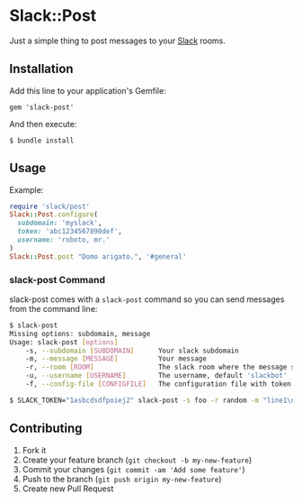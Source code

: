 # Slack::Post

Just a simple thing to post messages to your [Slack](http://slack.com) rooms.

## Installation

Add this line to your application's Gemfile:

    gem 'slack-post'

And then execute:

    $ bundle install

## Usage

Example:
```ruby
require 'slack/post'
Slack::Post.configure(
  subdomain: 'myslack',
  token: 'abc1234567890def',
  username: 'roboto, mr.'
)
Slack::Post.post "Domo arigato.", '#general'
```

### slack-post Command

slack-post comes with a `slack-post` command so you can send messages from the command line:

```sh
$ slack-post
Missing options: subdomain, message
Usage: slack-post [options]
    -s, --subdomain [SUBDOMAIN]      Your slack subdomain
    -m, --message [MESSAGE]          Your message
    -r, --room [ROOM]                The slack room where the message should go (without '#', default 'general')
    -u, --username [USERNAME]        The username, default 'slackbot'
    -f, --config-file [CONFIGFILE]   The configuration file with token or set SLACK_TOKEN environment variable

$ SLACK_TOKEN="1asbcdsdfpoiej2" slack-post -s foo -r random -m "line1\nline2"
```

## Contributing

1. Fork it
2. Create your feature branch (`git checkout -b my-new-feature`)
3. Commit your changes (`git commit -am 'Add some feature'`)
4. Push to the branch (`git push origin my-new-feature`)
5. Create new Pull Request
